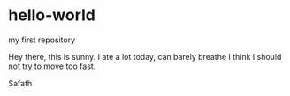# hello-world
my first repository

Hey there, this is sunny. I ate a lot today, can barely breathe 
I think I should not try to move too fast.

Safath
